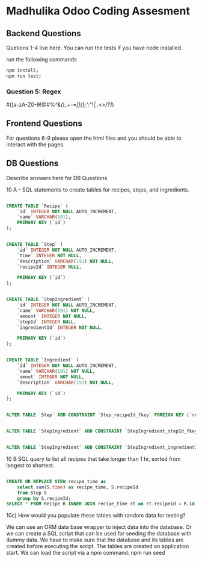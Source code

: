 # Madhulika Odoo Coding Assesment
## Backend Questions
Quetions 1-4 live here. You can run the tests if you have node installed.

run the following commands
```bash
npm install;
npm run test;
```

### Question 5: Regex

#([a-zA-Z0-9!@#$%^&*()_+\-=\[\]{};':"\\|,.<>\/?]*(?i)(odoo|oxp|openerp)[a-zA-Z0-9!@#$%^&*()_+\-=\[\]{};':"\\|,.<>\/?]*)
## Frontend Questions

For questions 6-9 please open the html files and you should be able to interact with the pages

## DB Questions
Describe answers here for DB Questions

10 A - SQL statements to create tables for recipes, steps, and ingredients.
```sql

CREATE TABLE `Recipe` (
    `id` INTEGER NOT NULL AUTO_INCREMENT,
    `name` VARCHAR(191),
    PRIMARY KEY (`id`)
);


CREATE TABLE `Step` (
    `id` INTEGER NOT NULL AUTO_INCREMENT,
    `time` INTEGER NOT NULL,
    `description` VARCHAR(191) NOT NULL,
    `recipeId` INTEGER NULL,

    PRIMARY KEY (`id`)
);


CREATE TABLE `StepIngredient` (
    `id` INTEGER NOT NULL AUTO_INCREMENT,
    `name` VARCHAR(191) NOT NULL,
    `amount` INTEGER NOT NULL,
    `stepId` INTEGER NULL,
    `ingredientId` INTEGER NOT NULL,

    PRIMARY KEY (`id`)
);


CREATE TABLE `Ingredient` (
    `id` INTEGER NOT NULL AUTO_INCREMENT,
    `name` VARCHAR(191) NOT NULL,
    `amout` INTEGER NOT NULL,
    `description` VARCHAR(191) NOT NULL,

    PRIMARY KEY (`id`)
);


ALTER TABLE `Step` ADD CONSTRAINT `Step_recipeId_fkey` FOREIGN KEY (`recipeId`) REFERENCES `Recipe`(`id`) ON DELETE SET NULL ON UPDATE CASCADE;


ALTER TABLE `StepIngredient` ADD CONSTRAINT `StepIngredient_stepId_fkey` FOREIGN KEY (`stepId`) REFERENCES `Step`(`id`) ON DELETE SET NULL ON UPDATE CASCADE;


ALTER TABLE `StepIngredient` ADD CONSTRAINT `StepIngredient_ingredientId_fkey` FOREIGN KEY (`ingredientId`) REFERENCES `Ingredient`(`id`) ON DELETE RESTRICT ON UPDATE CASCADE;

```
10 B SQL query to list all recipes that take longer than 1 hr, sorted from longest to shortest.

```sql

CREATE OR REPLACE VIEW recipe_time as
    select sum(S.time) as recipe_time, S.recipeId
    from Step S
    group by S.recipeId;
SELECT * FROM Recipe R INNER JOIN recipe_time rt on rt.recipeId = R.id where rt.recipe_time>3600 order by rt.recipe_time DESC;
```

10c) How would you populate these tables with random data for testing?

We can use an ORM data base wrapper to inject data into the database. Or we can create a SQL script that can be used for seeding the database with dummy data. We have to make sure that the database and its tables are created before executing the script. The tables are created on application start. We can load the script via a npm command: npm run seed